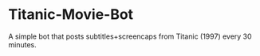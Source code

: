 # Titanic-Movie-Bot
A simple bot that posts subtitles+screencaps from Titanic  (1997) every 30 minutes.
